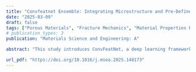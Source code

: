 ```yaml
---
title: "Convfeatnet Ensemble: Integrating Microstructure and Pre-Defined Features for Enhanced Prediction of Porous Material Properties"
date: "2025-03-09"
draft: false
tags: ["Porous Materials", "Fracture Mechanics", "Material Properties Prediction", "SHAP Analysis"]
# publication_types: 3
publication: "Materials Science and Engineering: A"

abstract: "This study introduces ConvFeatNet, a deep learning framework specifically designed to predict the mechanical properties of porous materials based on their microstructures. Despite dataset limitations, ConvFeatNet integrates both structural and predefined features with deep learning techniques to enhance predictive accuracy. The ensemble version of ConvFeatNet achieves a mean absolute error (MAE) of 0.85 J/m2 in predicting fracture energy using 1,000 samples, outperforming a simple MLP (MAE: 1.08 J/m2) and CNN (MAE: 1.38 J/m2) by 21% and 38%, respectively. Expanding the dataset to 10,000 samples further reduces the MAE to 0.51 J/m2, representing a 24% improvement over the MLP and a 9% improvement over the CNN. Additionally, SHAP analysis is employed to interpret model predictions, revealing the key structural determinants influencing mechanical behavior. This study highlights the synergy between deep learning and domain knowledge, offering a robust approach for deciphering the mechanical properties of porous materials."

url_pdf: "https://doi.org/10.1016/j.msea.2025.148173"
---
```

